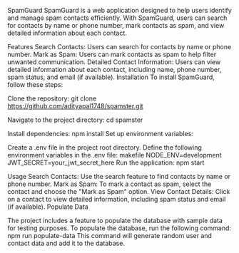 SpamGuard
SpamGuard is a web application designed to help users identify and manage spam contacts efficiently. With SpamGuard, users can search for contacts by name or phone number, mark contacts as spam, and view detailed information about each contact.

Features
Search Contacts: Users can search for contacts by name or phone number.
Mark as Spam: Users can mark contacts as spam to help filter unwanted communication.
Detailed Contact Information: Users can view detailed information about each contact, including name, phone number, spam status, and email (if available).
Installation
To install SpamGuard, follow these steps:

Clone the repository:
git clone https://github.com/adityapal1748/spamster.git


Navigate to the project directory:
cd spamster

Install dependencies:
npm install
Set up environment variables:

Create a .env file in the project root directory.
Define the following environment variables in the .env file:
makefile
NODE_ENV=development
JWT_SECRET=your_jwt_secret_here
Run the application:
npm start

Usage
Search Contacts: Use the search feature to find contacts by name or phone number.
Mark as Spam: To mark a contact as spam, select the contact and choose the "Mark as Spam" option.
View Contact Details: Click on a contact to view detailed information, including spam status and email (if available).
Populate Data

The project includes a feature to populate the database with sample data for testing purposes. To populate the database, run the following command:
npm run populate-data
This command will generate random user and contact data and add it to the database.
